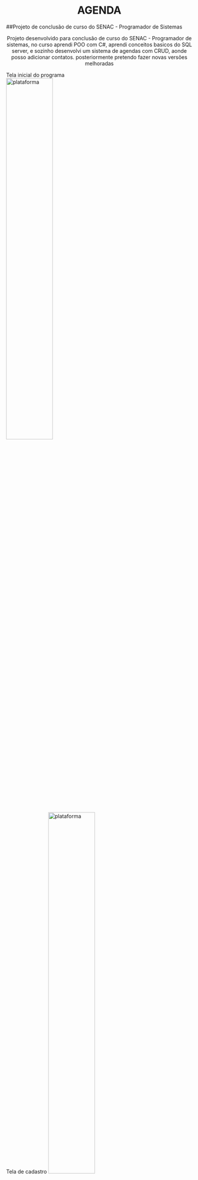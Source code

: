 <h1 align="center">AGENDA </h1>

##Projeto de conclusão de curso do SENAC - Programador de Sistemas

<p align="center">Projeto desenvolvido para conclusão de curso do SENAC - Programador de sistemas, no curso aprendi POO com C#, aprendi conceitos basicos do SQL server, e sozinho desenvolvi um sistema de agendas com CRUD, aonde posso adicionar contatos.
posteriormente pretendo fazer novas versões melhoradas 
</p>

Tela inicial do programa<br>
<img alt="plataforma" src="/ícones/Plataforma.png" width="50%"> 

<br>
Tela de cadastro
<img alt="plataforma" src="/ícones/PlataformaCad.png" width="50%"> 


<br>Adicionando contato<br>
<img alt="plataforma" src="/ícones/PlataformaSave.png" width="50%"> 
<br>
<br>
Selecionando contato adicionado<br>
<img alt="plataforma" src="/ícones/PlataformaCont.png" width="50%"> 

Excluindo contato<BR>
<img alt="plataforma" src="/ícones/PlataformaExcl.png" width="50%"> 


## 🚀 Tecnologias
<img align="center"  src="https://img.shields.io/badge/.NET-5C2D91?style=for-the-badge&logo=.net&logoColor=white" />
<img align="center" src="https://img.shields.io/badge/C%23-239120?style=for-the-badge&logo=c-sharp&logoColor=white"/>
<img align="center" src="https://img.shields.io/badge/Microsoft%20SQL%20Server-CC2927?style=for-the-badge&logo=microsoft%20sql%20server&logoColor=white"/>

